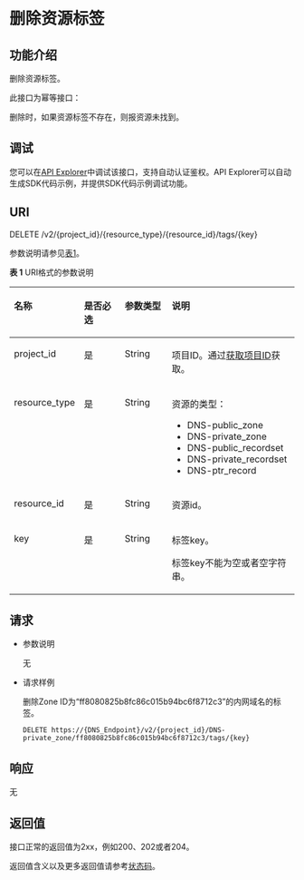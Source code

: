 # 删除资源标签<a name="dns_api_67002"></a>

## 功能介绍<a name="section2763065016101"></a>

删除资源标签。

此接口为幂等接口：

删除时，如果资源标签不存在，则报资源未找到。

## 调试<a name="section1062181918110"></a>

您可以在[API Explorer](https://apiexplorer.developer.huaweicloud.com/apiexplorer/doc?product=DNS&api=DeleteTag)中调试该接口，支持自动认证鉴权。API Explorer可以自动生成SDK代码示例，并提供SDK代码示例调试功能。

## URI<a name="section53701671161015"></a>

DELETE /v2/\{project\_id\}/\{resource\_type\}/\{resource\_id\}/tags/\{key\}

参数说明请参见[表1](#table6099729418149)。

**表 1**  URI格式的参数说明

<a name="table6099729418149"></a>
<table><thead align="left"><tr id="row3442661918149"><th class="cellrowborder" valign="top" width="19.54%" id="mcps1.2.5.1.1"><p id="p3709279118149"><a name="p3709279118149"></a><a name="p3709279118149"></a>名称</p>
</th>
<th class="cellrowborder" valign="top" width="16.07%" id="mcps1.2.5.1.2"><p id="p5172606218149"><a name="p5172606218149"></a><a name="p5172606218149"></a>是否必选</p>
</th>
<th class="cellrowborder" valign="top" width="17.52%" id="mcps1.2.5.1.3"><p id="p2906151418149"><a name="p2906151418149"></a><a name="p2906151418149"></a>参数类型</p>
</th>
<th class="cellrowborder" valign="top" width="46.87%" id="mcps1.2.5.1.4"><p id="p517246718149"><a name="p517246718149"></a><a name="p517246718149"></a>说明</p>
</th>
</tr>
</thead>
<tbody><tr id="row1631668818149"><td class="cellrowborder" valign="top" width="19.54%" headers="mcps1.2.5.1.1 "><p id="p4658337018149"><a name="p4658337018149"></a><a name="p4658337018149"></a>project_id</p>
</td>
<td class="cellrowborder" valign="top" width="16.07%" headers="mcps1.2.5.1.2 "><p id="p1515661618149"><a name="p1515661618149"></a><a name="p1515661618149"></a>是</p>
</td>
<td class="cellrowborder" valign="top" width="17.52%" headers="mcps1.2.5.1.3 "><p id="p1972638718149"><a name="p1972638718149"></a><a name="p1972638718149"></a>String</p>
</td>
<td class="cellrowborder" valign="top" width="46.87%" headers="mcps1.2.5.1.4 "><p id="p5433349018149"><a name="p5433349018149"></a><a name="p5433349018149"></a>项目ID。通过<a href="获取项目ID.md">获取项目ID</a>获取。</p>
</td>
</tr>
<tr id="row1923936518149"><td class="cellrowborder" valign="top" width="19.54%" headers="mcps1.2.5.1.1 "><p id="p1488470218149"><a name="p1488470218149"></a><a name="p1488470218149"></a>resource_type</p>
</td>
<td class="cellrowborder" valign="top" width="16.07%" headers="mcps1.2.5.1.2 "><p id="p6481017518149"><a name="p6481017518149"></a><a name="p6481017518149"></a>是</p>
</td>
<td class="cellrowborder" valign="top" width="17.52%" headers="mcps1.2.5.1.3 "><p id="p1513281718149"><a name="p1513281718149"></a><a name="p1513281718149"></a>String</p>
</td>
<td class="cellrowborder" valign="top" width="46.87%" headers="mcps1.2.5.1.4 "><p id="p1387412434220"><a name="p1387412434220"></a><a name="p1387412434220"></a>资源的类型：</p>
<a name="ul3997124517225"></a><a name="ul3997124517225"></a><ul id="ul3997124517225"><li>DNS-public_zone</li><li>DNS-private_zone</li><li>DNS-public_recordset</li><li>DNS-private_recordset</li><li>DNS-ptr_record</li></ul>
</td>
</tr>
<tr id="row1082100911220"><td class="cellrowborder" valign="top" width="19.54%" headers="mcps1.2.5.1.1 "><p id="p408654311220"><a name="p408654311220"></a><a name="p408654311220"></a>resource_id</p>
</td>
<td class="cellrowborder" valign="top" width="16.07%" headers="mcps1.2.5.1.2 "><p id="p6257460611220"><a name="p6257460611220"></a><a name="p6257460611220"></a>是</p>
</td>
<td class="cellrowborder" valign="top" width="17.52%" headers="mcps1.2.5.1.3 "><p id="p3537835811220"><a name="p3537835811220"></a><a name="p3537835811220"></a>String</p>
</td>
<td class="cellrowborder" valign="top" width="46.87%" headers="mcps1.2.5.1.4 "><p id="p4707473411220"><a name="p4707473411220"></a><a name="p4707473411220"></a>资源id。</p>
</td>
</tr>
<tr id="row41443070202518"><td class="cellrowborder" valign="top" width="19.54%" headers="mcps1.2.5.1.1 "><p id="p16287090202522"><a name="p16287090202522"></a><a name="p16287090202522"></a>key</p>
</td>
<td class="cellrowborder" valign="top" width="16.07%" headers="mcps1.2.5.1.2 "><p id="p5844905202518"><a name="p5844905202518"></a><a name="p5844905202518"></a>是</p>
</td>
<td class="cellrowborder" valign="top" width="17.52%" headers="mcps1.2.5.1.3 "><p id="p3675282202518"><a name="p3675282202518"></a><a name="p3675282202518"></a>String</p>
</td>
<td class="cellrowborder" valign="top" width="46.87%" headers="mcps1.2.5.1.4 "><p id="p38832579202531"><a name="p38832579202531"></a><a name="p38832579202531"></a>标签key。</p>
<p id="p1510133720226"><a name="p1510133720226"></a><a name="p1510133720226"></a>标签key不能为空或者空字符串。</p>
</td>
</tr>
</tbody>
</table>

## 请求<a name="section44958995161021"></a>

-   参数说明

    无


-   请求样例

    删除Zone ID为“ff8080825b8fc86c015b94bc6f8712c3”的内网域名的标签。

    ```
    DELETE https://{DNS_Endpoint}/v2/{project_id}/DNS-private_zone/ff8080825b8fc86c015b94bc6f8712c3/tags/{key}
    ```


## 响应<a name="section40090803161031"></a>

无

## 返回值<a name="section9249181042119"></a>

接口正常的返回值为2xx，例如200、202或者204。

返回值含义以及更多返回值请参考[状态码](状态码.md)。

